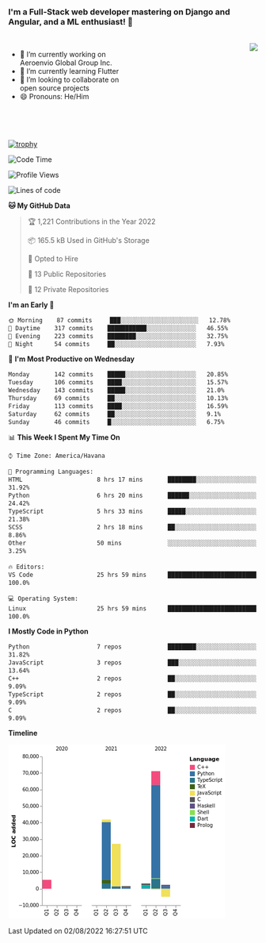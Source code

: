 ### I'm a Full-Stack web developer mastering on Django and Angular, and a ML enthusiast!  👋

<br/>

<img align="right" height="250"  src="https://media1.giphy.com/media/qgQUggAC3Pfv687qPC/giphy.gif?cid=ecf05e470ttfxgsj072btembitu1zn4ti3t3cdyg4jo5b3by&rid=giphy.gif&ct=g" />

 <div style="width:50%">
    <ul>
      <li>🔭 I’m currently working on Aeroenvio Global Group Inc.</li>
      <li>🌱 I’m currently learning Flutter</li>
      <li>👯 I’m looking to collaborate on open source projects</li>
      <li>😄 Pronouns: He/Him</li>
<!--       <li>⚡ Fun fact: I started my first professional project for a company as web dev without knowing any JS </li> -->
    </ul>
  </div>
  
<br/><br/><br/>

[![trophy](https://github-profile-trophy.vercel.app/?username=dfg-98&row=3&column=3&theme=monokai)](https://github.com/ryo-ma/github-profile-trophy)


<!--START_SECTION:waka-->
![Code Time](http://img.shields.io/badge/Code%20Time-365%20hrs%2031%20mins-blue)

![Profile Views](http://img.shields.io/badge/Profile%20Views-0-blue)

![Lines of code](https://img.shields.io/badge/From%20Hello%20World%20I%27ve%20Written-147%20Thousand%20lines%20of%20code-blue)

**🐱 My GitHub Data** 

> 🏆 1,221 Contributions in the Year 2022
 > 
> 📦 165.5 kB Used in GitHub's Storage 
 > 
> 💼 Opted to Hire
 > 
> 📜 13 Public Repositories 
 > 
> 🔑 12 Private Repositories  
 > 
**I'm an Early 🐤** 

```text
🌞 Morning    87 commits     ███░░░░░░░░░░░░░░░░░░░░░░   12.78% 
🌆 Daytime    317 commits    ███████████░░░░░░░░░░░░░░   46.55% 
🌃 Evening    223 commits    ████████░░░░░░░░░░░░░░░░░   32.75% 
🌙 Night      54 commits     ██░░░░░░░░░░░░░░░░░░░░░░░   7.93%

```
📅 **I'm Most Productive on Wednesday** 

```text
Monday       142 commits    █████░░░░░░░░░░░░░░░░░░░░   20.85% 
Tuesday      106 commits    ████░░░░░░░░░░░░░░░░░░░░░   15.57% 
Wednesday    143 commits    █████░░░░░░░░░░░░░░░░░░░░   21.0% 
Thursday     69 commits     ██░░░░░░░░░░░░░░░░░░░░░░░   10.13% 
Friday       113 commits    ████░░░░░░░░░░░░░░░░░░░░░   16.59% 
Saturday     62 commits     ██░░░░░░░░░░░░░░░░░░░░░░░   9.1% 
Sunday       46 commits     █░░░░░░░░░░░░░░░░░░░░░░░░   6.75%

```


📊 **This Week I Spent My Time On** 

```text
⌚︎ Time Zone: America/Havana

💬 Programming Languages: 
HTML                     8 hrs 17 mins       ████████░░░░░░░░░░░░░░░░░   31.92% 
Python                   6 hrs 20 mins       ██████░░░░░░░░░░░░░░░░░░░   24.42% 
TypeScript               5 hrs 33 mins       █████░░░░░░░░░░░░░░░░░░░░   21.38% 
SCSS                     2 hrs 18 mins       ██░░░░░░░░░░░░░░░░░░░░░░░   8.86% 
Other                    50 mins             ░░░░░░░░░░░░░░░░░░░░░░░░░   3.25%

🔥 Editors: 
VS Code                  25 hrs 59 mins      █████████████████████████   100.0%

💻 Operating System: 
Linux                    25 hrs 59 mins      █████████████████████████   100.0%

```

**I Mostly Code in Python** 

```text
Python                   7 repos             ████████░░░░░░░░░░░░░░░░░   31.82% 
JavaScript               3 repos             ███░░░░░░░░░░░░░░░░░░░░░░   13.64% 
C++                      2 repos             ██░░░░░░░░░░░░░░░░░░░░░░░   9.09% 
TypeScript               2 repos             ██░░░░░░░░░░░░░░░░░░░░░░░   9.09% 
C                        2 repos             ██░░░░░░░░░░░░░░░░░░░░░░░   9.09%

```


**Timeline**

![Chart not found](https://raw.githubusercontent.com/dfg-98/dfg-98/main/charts/bar_graph.png) 


 Last Updated on 02/08/2022 16:27:51 UTC
<!--END_SECTION:waka-->
